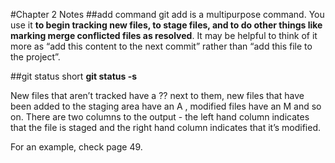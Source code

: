 #Chapter 2 Notes
##add command
git add is a multipurpose command. You use it **to begin
tracking new files, to stage files, and to do other things like marking merge conflicted files as resolved**. It may be helpful to think of it more as “add this content to the next commit” rather than “add this file to the project”.

##git status short
**git status -s**

New files that aren’t tracked have a ?? next to them, new files that have
been added to the staging area have an A , modified files have an M and so on.
There are two columns to the output - the left hand column indicates that the
file is staged and the right hand column indicates that it’s modified.

For an example, check page 49.
